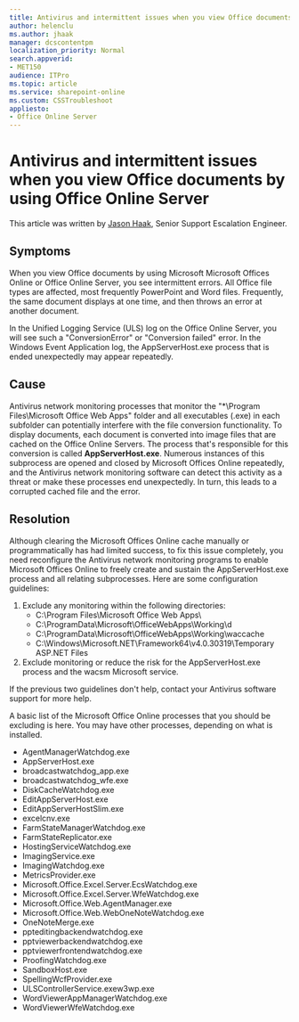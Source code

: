 ```yaml
---
title: Antivirus and intermittent issues when you view Office documents by using Microsoft Offices Online or Office Online Server
author: helenclu
ms.author: jhaak
manager: dcscontentpm
localization_priority: Normal
search.appverid: 
- MET150
audience: ITPro
ms.topic: article
ms.service: sharepoint-online
ms.custom: CSSTroubleshoot
appliesto:
- Office Online Server
---
```


# Antivirus and intermittent issues when you view Office documents by using Office Online Server

This article was written by [Jason Haak](https://social.technet.microsoft.com/profile/Jason+Ha+-+MSFT), Senior Support Escalation Engineer.

## Symptoms

When you view Office documents by using Microsoft Microsoft Offices Online or Office Online Server, you see intermittent errors. All Office file types are affected, most frequently PowerPoint and Word files. Frequently, the same document displays at one time, and then throws an error at another document.

In the Unified Logging Service (ULS) log on the Office Online Server, you will see such a "ConversionError" or "Conversion failed" error. In the Windows Event Application log, the AppServerHost.exe process that is ended unexpectedly may appear repeatedly.

## Cause

Antivirus network monitoring processes that monitor the "*\Program Files\Microsoft Office Web Apps\" folder and all executables (.exe) in each subfolder can potentially interfere with the file conversion functionality. To display documents, each document is converted into image files that are cached on the Office Online Servers. The process that's responsible for this conversion is called **AppServerHost.exe**.  Numerous instances of this subprocess are opened and closed by Microsoft Offices Online repeatedly, and the Antivirus network monitoring software can detect this activity as a threat or make these processes end unexpectedly.  In turn, this leads to a corrupted cached file and the error.

## Resolution

Although clearing the Microsoft Offices Online cache manually or programmatically has had limited success, to fix this issue completely, you need reconfigure the Antivirus network monitoring programs to enable Microsoft Offices Online to freely create and sustain the AppServerHost.exe process and all relating subprocesses. Here are some configuration guidelines:

1. Exclude any monitoring within the following directories:
   - C:\Program Files\Microsoft Office Web Apps\
   - C:\ProgramData\Microsoft\OfficeWebApps\Working\d
   - C:\ProgramData\Microsoft\OfficeWebApps\Working\waccache
   - C:\Windows\Microsoft.NET\Framework64\v4.0.30319\Temporary ASP.NET Files
1. Exclude monitoring or reduce the risk for the AppServerHost.exe process and the wacsm Microsoft service.

If the previous two guidelines don't help, contact your Antivirus software support for more help.

A basic list of the Microsoft Office Online processes that you should be excluding is here. You may have other processes, depending on what is installed.

- AgentManagerWatchdog.exe
- AppServerHost.exe
- broadcastwatchdog_app.exe
- broadcastwatchdog_wfe.exe
- DiskCacheWatchdog.exe
- EditAppServerHost.exe
- EditAppServerHostSlim.exe
- excelcnv.exe
- FarmStateManagerWatchdog.exe
- FarmStateReplicator.exe
- HostingServiceWatchdog.exe
- ImagingService.exe
- ImagingWatchdog.exe
- MetricsProvider.exe
- Microsoft.Office.Excel.Server.EcsWatchdog.exe
- Microsoft.Office.Excel.Server.WfeWatchdog.exe
- Microsoft.Office.Web.AgentManager.exe
- Microsoft.Office.Web.WebOneNoteWatchdog.exe
- OneNoteMerge.exe
- ppteditingbackendwatchdog.exe
- pptviewerbackendwatchdog.exe
- pptviewerfrontendwatchdog.exe
- ProofingWatchdog.exe
- SandboxHost.exe
- SpellingWcfProvider.exe
- ULSControllerService.exew3wp.exe
- WordViewerAppManagerWatchdog.exe
- WordViewerWfeWatchdog.exe